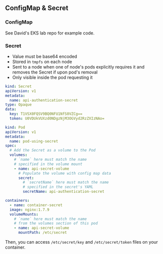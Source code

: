 ## ConfigMap & Secret

### ConfigMap

See David's EKS lab repo for example code.

### Secret

- Value must be base64 encoded
- Stored in `tmpfs` on each node
- Sent to a node when one of node's pods explicitly requires it and removes the Secret if upon pod's removal
- Only visible inside the pod requesting it

```yaml
kind: Secret
apiVersion: v1
metadata:
  name: api-authentication-secret
type: Opaque
data:
  key: T1VSX0FQSV9BQ0NFU1NfS0VZCg==
  token: U0VDUkVUXzd0NDgzNjM3OGVyd2RzZXIzNAo=
```

```yaml
kind: Pod
apiVersion: v1
metadata:
  name: pod-using-secret
spec:
  # Add the Secret as a volume to the Pod
  volumes:
    # `name` here must match the name
    # specified in the volume mount
    - name: api-secret-volume
      # Populate the volume with config map data
      secret:
        # `secretName` here must match the name
        # specified in the secret's YAML
        secretName: api-authentication-secret

containers:
  - name: container-secret
  image: nginx:1.7.9
  volumeMounts:
    # `name` here must match the name
    # from the volumes section of this pod
    - name: api-secret-volume
      mountPath: /etc/secret
```

Then, you can access `/etc/secret/key` and `/etc/secret/token` files on your container.
